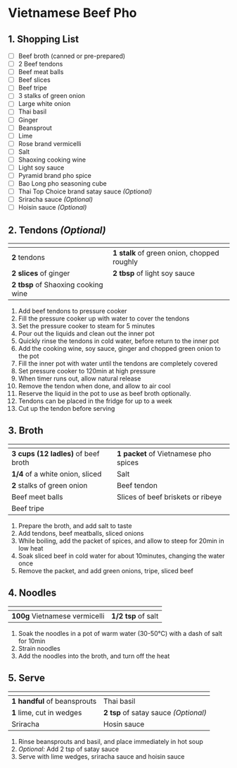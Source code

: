 # Vietnamese Beef Pho

## 1. Shopping List
- [ ] Beef broth (canned or pre-prepared)
- [ ] 2 Beef tendons
- [ ] Beef meat balls
- [ ] Beef slices
- [ ] Beef tripe
- [ ] 3 stalks of green onion
- [ ] Large white onion
- [ ] Thai basil
- [ ] Ginger
- [ ] Beansprout
- [ ] Lime
- [ ] Rose brand vermicelli
- [ ] Salt
- [ ] Shaoxing cooking wine
- [ ] Light soy sauce
- [ ] Pyramid brand pho spice
- [ ] Bao Long pho seasoning cube
- [ ] Thai Top Choice brand satay sauce *(Optional)*
- [ ] Sriracha sauce *(Optional)*
- [ ] Hoisin sauce *(Optional)*

## 2. Tendons *(Optional)*
|<!-- -->|<!-- -->|
|---|---|
**2** tendons|**1 stalk** of green onion, chopped roughly
**2 slices** of ginger|**2 tbsp** of light soy sauce
**2 tbsp** of Shaoxing cooking wine|

1. Add beef tendons to pressure cooker
2. Fill the pressure cooker up with water to cover the tendons
3. Set the pressure cooker to steam for 5 minutes
4. Pour out the liquids and clean out the inner pot
5. Quickly rinse the tendons in cold water, before return to the inner pot
6. Add the cooking wine, soy sauce, ginger and chopped green onion to the pot
7. Fill the inner pot with water until the tendons are completely covered
8. Set pressure cooker to 120min at high pressure
9. When timer runs out, allow natural release
10. Remove the tendon when done, and allow to air cool
11. Reserve the liquid in the pot to use as beef broth optionally.
12. Tendons can be placed in the fridge for up to a week
13. Cut up the tendon before serving

## 3. Broth
|<!-- -->|<!-- -->|
|---|---|
**3 cups (12 ladles)** of beef broth|**1 packet** of Vietnamese pho spices
**1/4** of a white onion, sliced|Salt
**2** stalks of green onion|Beef tendon
Beef meet balls|Slices of beef briskets or ribeye
Beef tripe|

1. Prepare the broth, and add salt to taste
2. Add tendons, beef meatballs, sliced onions
3. While boiling, add the packet of spices, and allow to steep for 20min in low heat
4. Soak sliced beef in cold water for about 10minutes, changing the water once
5. Remove the packet, and add green onions, tripe, sliced beef

## 4. Noodles
|<!-- -->|<!-- -->|
|---|---|
**100g** Vietnamese vermicelli|**1/2 tsp** of salt

1. Soak the noodles in a pot of warm water (30-50°C) with a dash of salt for 10min
2. Strain noodles
3. Add the noodles into the broth, and turn off the heat

## 5. Serve
|<!-- -->|<!-- -->|
|---|---|
**1 handful** of beansprouts|Thai basil
**1** lime, cut in wedges|**2 tsp** of satay sauce *(Optional)*
Sriracha|Hosin sauce
1. Rinse beansprouts and basil, and place immediately in hot soup
2. *Optional:* Add 2 tsp of satay sauce
3. Serve with lime wedges, sriracha sauce and hoisin sauce